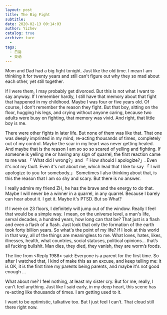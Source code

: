 ```yaml
---
layout: post
title: The Big Fight
subtitle: 
date: 2020-02-13 00:14:03
author: Yizhev
catalog: true
archive: ture
  - 
tags:
  - 日常
  - 英语
---
```


Mom and Dad had a big fight tonight. Just like the old time. I mean I am thinking it for twenty years and still can't figure out why they so mad about each other, yet still together.

If I were them, I may probably get divorced. But this is not what I want to say anyway. If I remember hardly, I still have that memory about that fight that happened in my childhood. Maybe I was four or five years old. Of course, I don't remember the reason they fight. But that boy, sitting on the floor, hugging his legs, and crying without anyone caring, because two adults were busy on fighting, that memory was vivid. And right, that little boy is me.

There were other fights in later life. But none of them was like that. That one was deeply imprinted in my mind, re-acting thousands of times, completely out of my control. Maybe the scar in my heart was never getting healed. And maybe that is the reason I am so so so scared of yelling and fighting. If someone is yelling me or having any sign of quarrel, the first reaction came to me was 「 What did I wrong?」and 「 How should I apologize?」. Even it's not my fault. Even it's not about me, which lead that I like to say 「 I will apologize to you for somebody.」 Sometimes I also thinking about that, is this the reason that I am so shy and scary. But there is no answer.

I really admire my friend ZH, he has the brave and the energy to do that. Maybe I will never be a winner in a quarrel, in any quarrel. Because I barely can hear about it. I get it. Maybe it's PTSD. But so What?

If I were on 23 floors, I definitely will jump out of the window. Really I feel that would be a simple way. I mean, on the universe level, a man's life, serval decades, a hundred years, how long can that be? That just is a flash and even a flash of a flash. Just look that only the formation of the earth took forty billion years. So what's the point of my life? If I look at this world in that way, all of the things are meaningless to me. What loves, hates, likes, illnesses, health, what countries, social statuses, political opinions... that’s all fucking bullshit. Man dies, they died, they vanish, they are worm’s foods.

The line from <Reply 1988> said: Everyone is a parent for the first time. So after I watched that, I kind of make this as an excuse, and keep telling me: it is OK, it is the first time my parents being parents, and maybe it's not good enough ...

What about me? I feel nothing, at least my sister cry. But for me, really, I can't feel anything. Just like I said early, in my deep heart, this scene has re-acting like thousands of times. I am getting used to it.

I want to be optimistic, talkative too. But I just feel I can’t. That cloud still there right now.